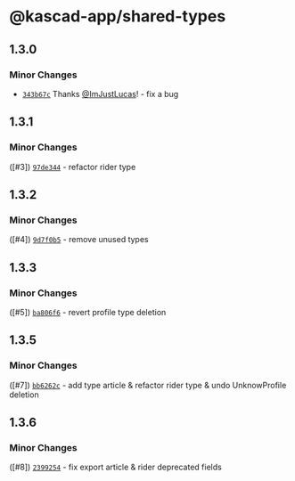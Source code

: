 # @kascad-app/shared-types

## 1.3.0

### Minor Changes

- [`343b67c`](https://github.com/kascad-app/kascad-app/commit/343b67c7bd692b89183c15808c60c947f6274ff7) Thanks [@ImJustLucas](https://github.com/ImJustLucas)! - fix a bug

## 1.3.1

### Minor Changes

([#3]) [`97de344`](https://github.com/kascad-app/kascad-app/pull/3/commits/97de3449083305f2974b1895f31c53f2f9ebe0e0) - refactor rider type

## 1.3.2

### Minor Changes

([#4]) [`9d7f0b5`](https://github.com/kascad-app/kascad-app/pull/5/commits/9d7f0b58051abdbb8209f8bbd2403a10ace842b5) - remove unused types

## 1.3.3

### Minor Changes

([#5]) [`ba806f6`](https://github.com/kascad-app/kascad-app/pull/5/commits/ba806f67882251f3ba5bf6d14a988c46588ee15f) - revert profile type deletion

## 1.3.5

### Minor Changes

([#7]) [`bb6262c`](https://github.com/kascad-app/kascad-app/pull/5/commits/bb6262c41715031708adaa15d29ea810041f5180) - add type article & refactor rider type & undo UnknowProfile deletion

## 1.3.6

### Minor Changes

([#8]) [`2399254`](https://github.com/kascad-app/kascad-app/pull/5/commits/239925495ca584b2b16c2ea14d26704ee986d11a) - fix export article & rider deprecated fields
